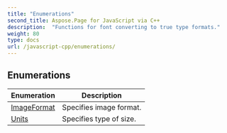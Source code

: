```yaml
---
title: "Enumerations"
second_title: Aspose.Page for JavaScript via C++
description:  "Functions for font converting to true type formats."
weight: 80
type: docs
url: /javascript-cpp/enumerations/
---
```


## Enumerations

| Enumeration | Description |
| ----------- | ----------- |
| [ImageFormat](./imageformat/) | Specifies image format. |
| [Units](./units/) | Specifies type of size. |
